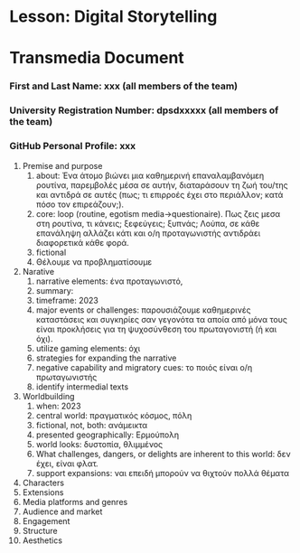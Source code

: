 # Lesson: Digital Storytelling
# Transmedia Document

### First and Last Name: xxx (all members of the team)
### University Registration Number: dpsdxxxxx (all members of the team)
### GitHub Personal Profile: xxx


1. Premise and purpose
	1. about: Ένα άτομο βιώνει μια καθημερινή επαναλαμβανόμεη ρουτίνα, παρεμβολές μέσα σε αυτήν, διαταράσουν τη ζωή του/της και αντιδρά σε αυτές (πως; τι επιρροές έχει στο περιάλλον; κατά πόσο τον επιρεάζουν;).
	2. core: loop (routine, egotism media->questionaire). Πως ζεις μεσα στη ρουτίνα, τι κάνεις; ξεφεύγεις; ξυπνάς; Λούπα, σε κάθε επανάληψη αλλάζει κάτι και ο/η προταγωνιστής αντιδράει διαφορετικά κάθε φορά.
	3. fictional
	4. Θέλουμε να προβληματίσουμε
2. Narative
	1. narrative elements: ένα προταγωνιστό, 
	2. summary: 
	3. timeframe: 2023
	4. major events or challenges: παρουσιάζουμε καθημερινές καταστάσεις και συγκηρίες σαν γεγονότα τα αποία από μόνα τους είναι προκλήσεις για τη ψυχοσύνθεση του πρωταγονιστή (ή και όχι).
	5. utilize gaming elements: όχι
	6. strategies for expanding the narrative
	7. negative capability and migratory cues: το ποιός είναι ο/η πρωταγωνιστής
	8. identify intermedial texts
3. Worldbuilding
	1. when: 2023
	2. central world: πραγματικός κόσμος, πόλη
	3. fictional, not, both: ανάμεικτα
	4. presented geographically: Ερμούπολη
	5. world looks: δυστοπία, θλιμμένος
	6. What challenges, dangers, or delights are inherent to this world: δεν έχει, είναι φλατ.
	7. support expansions: ναι επειδή μπορούν να θιχτούν πολλά θέματα
4. Characters
5. Extensions
6. Media platforms and genres
7. Audience and market
8. Engagement
9. Structure
10. Aesthetics
